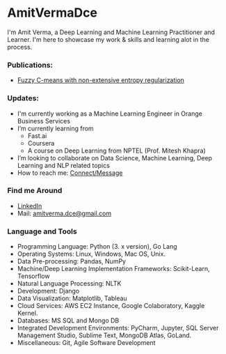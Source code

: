 # AmitVermaDce
 I'm Amit Verma, a Deep Learning and Machine Learning Practitioner and Learner. I'm here to showcase my work & skills and learning alot in the process.

### Publications:
-  [Fuzzy C-means with non-extensive entropy regularization](https://ieeexplore.ieee.org/document/7091464#Heading)

### Updates:
- I'm currently working as a Machine Learning Engineer in Orange Business Services
- I’m currently learning from 
    - Fast.ai 
    - Coursera
    - A course on Deep Learning from NPTEL (Prof. Mitesh Khapra)
- I’m looking to collaborate on Data Science, Machine Learning, Deep Learning and NLP related topics
- How to reach me: [Connect/Message](https://github.com/AmitVermaDce)

### Find me Around
- [LinkedIn](https://github.com/AmitVermaDce)
- Mail: amitverma.dce@gmail.com 

### Language and Tools
- Programming Language: Python (3. x version), Go Lang
- Operating Systems: Linux, Windows, Mac OS, Unix.
- Data Pre-processing: Pandas, NumPy
- Machine/Deep Learning Implementation Frameworks: Scikit-Learn, Tensorflow
- Natural Language Processing: NLTK
- Development: Django
- Data Visualization: Matplotlib, Tableau
- Cloud Services: AWS EC2 Instance, Google Colaboratory, Kaggle Kernel.
- Databases: MS SQL and Mongo DB
- Integrated Development Environments: PyCharm, Jupyter, SQL Server Management Studio, Sublime Text, MongoDB Atlas, GoLand.
- Miscellaneous: Git, Agile Software Development